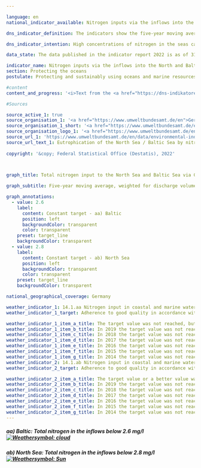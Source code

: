```yaml
---

language: en    
national_indicator_available: Nitrogen inputs via the inflows into the North and Baltic Seas    

dns_indicator_definition: The indicators show the five-year moving average, weighted for discharge volume, of nitrogen (<abbr title="Nitrogen">N</abbr>) concentrations in milligrams (<abbr title="Miligrams">mg</abbr>) per litre (<abbr title="Litre">l</abbr>) of water discharging from rivers to the North and Baltic Seas.    

dns_indicator_intention: High concentrations of nitrogen in the seas can lead to eutrophication effects such as oxygen depletion and the subsequent loss of biodiversity and destruction of fishing grounds. Nitrogen inputs should therefore be below 2.8 <abbr title="Miligrams">mg</abbr> of nitrogen per litre of discharge for rivers flowing into the North Sea and below 2.6 <abbr title="Miligrams">mg</abbr> per litre for the rivers flowing into the Baltic Sea. This aligns with the management targets of the Ordinance on the Protection of Surface Waters (Oberflächengewässerverordnung), which were agreed in implementation of the Water Framework Directive, as well as with those of the Marine Strategy Framework Directive and the Baltic Sea Action Plan.    

data_state: The data published in the indicator report 2022 is as of 31.10.2022. The data shown on this platform is updated regularly, so that more current data may be available online than published in the <a href="https://dns-indikatoren.de/assets/publications/reports/en/2022.pdf">indicator report 2022</a>.    

indicator_name: Nitrogen inputs via the inflows into the North and Baltic Seas    
section: Protecting the oceans    
postulate: Protecting and sustainably using oceans and marine resources    

#content     
content_and_progress: '<i>Text from the <a href="https://dns-indikatoren.de/assets/publications/reports/en/2022.pdf">Indicator Report 2022&nbsp;</a></i><br><br>One of the main causes of nitrogen inputs reaching the North and Baltic Seas via inflows is nitrogen surplus in agriculture, which is measured in indicator 2.1.a. Like nitrogen, phosphorus also leads to eutrophication. Phosphorus pollution in rivers is examined separately, in indicator 6.1.a.<br><br>The calculations for this indicator use monitoring data on nitrogen concentrations and on the discharge volumes of small and major rivers flowing into the North and Baltic Seas, which the Federal Environment Agency collates as reported by the Länder and by river basin commissions. Data are also included for smaller rivers which do not flow directly into the North or Baltic Sea but are tributaries to larger rivers. In these cases, the data for each river are taken from its last monitoring site before the confluence. The Rhine is also included in the figures, even though its estuary is not in Germany. The data for the Rhine were recorded at the point where it leaves Germany (monitoring site at Bimmen, Kleve).<br><br>The nitrogen concentrations for each river are weighted for discharge volume, so that major rivers which discharge large qualities of water have a greater influence on the average that smaller ones. To prevent the graph being distorted by single extreme events like floods or droughts, which can result in anomalously very high or very low nitrogen inputs, the values are depicted as a five-year moving average.<br><br>The average nitrogen concentration for all North and Baltic Sea inflows, weighted for discharge volume, has followed a downward trend since the beginning of the time series, with the reduction in concentration more marked for the North Sea than the Baltic. The 2013-2017&nbsp;average for the North Sea inflows was a concentration of 3.0 <abbr title="Miligrams per litre">mg/l</abbr>. For rivers flowing into the Baltic Sea, the average concentration for 2015-2019&nbsp;was 3.2 <abbr title="Miligrams per litre">mg/l</abbr>. To achieve good quality, as defined by the Ordinance on the Protection of Surface Waters, however, each river by itself has to meet the management target.<br><br>Of the three major inflows into the Baltic Sea, the Peene, the Trave and the Warnow, only the latter had already reached the management target by 2015-2019. Nevertheless, all three rivers showed a clear reduction in concentration across the five-year averages. That reduction was most marked in the Trave. In some of the smaller Baltic Sea inflows, concentrations of nitrogen are still several times higher than the management target, with values of up to 6.1 <abbr title="Miligrams per litre">mg/l</abbr>.<br><br>Among the North Sea inflows, only the Rhine met the management target in 2013-2017. The five-year average was on the way down for concentrations in all the major North Sea inflows. In smaller rivers flowing into the North Sea, the nitrogen concentrations in 2013-2017&nbsp;ranged from 2.9&nbsp;to 3.6 <abbr title="Miligrams per litre">mg/l</abbr>. In conclusion, the management targets are not being permanent and nationwide fulfilled for the North or the Baltic Sea.'    

#Sources    

source_active_1: true
source_organisation_1: '<a href="https://www.umweltbundesamt.de/en">German Environment Agency</a>'
source_organisation_1_short: '<a href="https://www.umweltbundesamt.de/en">German Environment Agency</a>'
source_organisation_logo_1: '<a href="https://www.umweltbundesamt.de/en"><img src="https://dnsUpgradeEnvironment.github.io/dns-indicators/public/OrgImgEn/uba.png" alt="German Environment Agency" title=" Click here to visit the homepage of the organizationGerman Environment Agency" style="height:60px; width:148px; border: transparent"/></a>'
source_url_1: 'https://www.umweltbundesamt.de/en/data/environmental-indicators/indicator-eutrophication-of-the-north-sea-baltic-sea'
source_url_text_1: Eutrophication of the North Sea / Baltic Sea by nitrogen
    
copyright: '&copy; Federal Statistical Office (Destatis), 2022'    

    

graph_title: Total nitrogen input to the North Sea and Baltic Sea via German tributaries    

graph_subtitle: Five-year moving average, weighted for discharge volume    

graph_annotations:
  - value: 2.6
    label:
      content: Constant target - aa) Baltic
      position: left
      backgroundColor: transparent
      color: transparent
    preset: target_line
    backgroundColor: transparent
  - value: 2.8
    label:
      content: Constant target - ab) North Sea
      position: left
      backgroundColor: transparent
      color: transparent
    preset: target_line
    backgroundColor: transparent        

national_geographical_coverage: Germany    

weather_indicator_1: 14.1.aa Nitrogen input in coastal and marine waters of the Baltic Sea
weather_indicator_1_target: Adherence to good quality in accordance with the Ordinance on the Protection of Surface Waters (Oberflächengewässerver-ordnung) (annual averages for total nitro-gen in rivers flowing into the Baltic may not exceed 2.6 <abbr title="Miligrams per litre">mg/l</abbr>)

weather_indicator_1_item_a_title: The target value was not reached, but the average development points in the desired direction.
weather_indicator_1_item_b_title: In 2019 the target value was not reached, but the average development pointed in the desired direction.
weather_indicator_1_item_c_title: In 2018 the target value was not reached, but the average development pointed in the desired direction.
weather_indicator_1_item_d_title: In 2017 the target value was not reached, but the average development pointed in the desired direction.
weather_indicator_1_item_e_title: In 2016 the target value was not reached, but the average development pointed in the desired direction.
weather_indicator_1_item_f_title: In 2015 the target value was not reached, but the average development pointed in the desired direction.
weather_indicator_1_item_g_title: In 2014 the target value was not reached, but the average development pointed in the desired direction.
weather_indicator_2: 14.1.ab Nitrogen input in coastal and marine waters of the North Sea
weather_indicator_2_target: Adherence to good quality in accordance with the Ordinance on the Protection of Surface Waters (annual averages for total nitrogen in rivers flowing into the North Sea may not exceed 2.8 <abbr title="Miligrams per litre">mg/l</abbr>)

weather_indicator_2_item_a_title: The target value or a better value was achieved in the last year and the average change does not point in the direction of deterioration.
weather_indicator_2_item_b_title: In 2019 the target value was not reached, but the average development pointed in the desired direction.
weather_indicator_2_item_c_title: In 2018 the target value was not reached, but the average development pointed in the desired direction.
weather_indicator_2_item_d_title: In 2017 the target value was not reached, but the average development pointed in the desired direction.
weather_indicator_2_item_e_title: In 2016 the target value was not reached, but the average development pointed in the desired direction.
weather_indicator_2_item_f_title: In 2015 the target value was not reached, but the average development pointed in the desired direction.
weather_indicator_2_item_g_title: In 2014 the target value was not reached, but the average development pointed in the desired direction.    
---
```



<div>
  <div class="my-header">
    <h5>aa) Baltic: Total nitrogen in the inflows below 2.6&nbsp;mg/l
      <a href="https://dnsUpgradeEnvironment.github.io/dns-indicators/en/status"><img src="https://g205sdgs.github.io/sdg-indicators/public/Wettersymbole/Wolke.png" title="In 2020 (Data as of Sep. 31. 2022) the target value was not reached, but the average development pointed in the desired direction." alt="Weathersymbol: cloud"/>
      </a>
    </h5>
  </div>
  <div class="my-header-note">
  </div>
</div>
<div>
  <div class="my-header">
    <h5>ab) North Sea: Total nitrogen in the inflows below 2.8&nbsp;mg/l
      <a href="https://dnsUpgradeEnvironment.github.io/dns-indicators/en/status"><img src="https://g205sdgs.github.io/sdg-indicators/public/Wettersymbole/Sonne.png" title="In 2020 (Data as of Sep. 31. 2022) the target value or a better value was achieved and the average change did not point in the direction of deterioration." alt="Weathersymbol: Sun"/>
      </a>
    </h5>
  </div>
  <div class="my-header-note">
  </div>
</div>